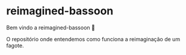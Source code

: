 # reimagined-bassoon

Bem vindo a reimagined-bassoon :tada:

O repositório onde entendemos como funciona a reimaginação de um fagote.